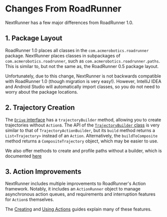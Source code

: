 # Changes From RoadRunner

NextRunner has a few major differences from RoadRunner 1.0.

## 1. Package Layout

RoadRunner 1.0 places all classes in the `com.acmerobotics.roadrunner` package.
NextRunner places classes in subpackages of `com.acmerobotics.roadrunner`,
such as `com.acmerobotics.roadrunner.paths`. 
This is similar to, but not the same as, the RoadRunner 0.5 package layout.

Unfortunately, due to this change, NextRunner is not backwards compatible
with RoadRunner 1.0 (though migration is very easy!).
However, IntelliJ IDEA and Android Studio will automatically import classes,
so you do not need to worry about the package locations.

## 2. Trajectory Creation

The [`Drive` interface](http://rr.zharel.me/ftc/com.acmerobotics.roadrunner.ftc/-drive/index.html)
has a `trajectoryBuilder` method, allowing you to create trajectories without `Action`s.
The API of the [`TrajectoryBuilder` class](https://javadoc.io/doc/dev.nextftc.nextrunner/core/latest/core/com.acmerobotics.roadrunner.trajectories/-trajectory-builder/index.html)
is very similar to that of `TrajectoryActionBuilder`, 
but its `build` method returns a `List<Trajectory>` instead of an `Action`.
Alternatively, the `buildToComposite` method returns a `CompositeTrajectory` object,
which may be easier to use.

We also offer methods to create and profile paths without a builder, 
which is documented [here](traj-generation)

## 3. Action Improvements

NextRunner includes multiple improvements to RoadRunner's Action framework.
Notably, it includes an `ActionRunner` object to manage asynchronous action queues,
and requirements and interruption features for `Action`s themselves.

The [Creating](actions/creating-actions) and [Using Actions](actions/using-actions)
guides explain many of these features.
